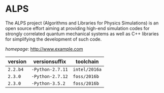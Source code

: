 # ALPS

The ALPS project (Algorithms and Libraries for Physics Simulations) is an open source effort aiming at providing high-end simulation codes for strongly correlated quantum mechanical systems as well as C++ libraries for simplifying the development of such code.

*homepage*: <http://www.example.com>

version | versionsuffix | toolchain
--------|---------------|----------
``2.2.b4`` | ``-Python-2.7.11`` | ``intel/2016a``
``2.3.0`` | ``-Python-2.7.12`` | ``foss/2016b``
``2.3.0`` | ``-Python-3.5.2`` | ``foss/2016b``
